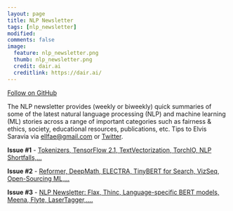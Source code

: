 ```yaml
---
layout: page
title: NLP Newsletter
tags: [nlp_newsletter]
modified:
comments: false
image:
  feature: nlp_newsletter.png
  thumb: nlp_newsletter.png
  credit: dair.ai
  creditlink: https://dair.ai/
---
```


[Follow on GitHub](https://github.com/dair-ai/nlp_newsletter)

The NLP newsletter provides (weekly or biweekly) quick summaries of some of the latest natural language processing (NLP) and machine learning (ML) stories across a range of important categories such as fairness & ethics, society, educational resources, publications, etc. Tips to Elvis Saravia via ellfae@gmail.com or [Twitter](https://twitter.com/omarsar0).

**Issue #1** - [Tokenizers, TensorFlow 2.1, TextVectorization, TorchIO, NLP Shortfalls,…](https://github.com/dair-ai/nlp_newsletter/blob/master/issues/NLP_Newsletter_Tokenizers%2C_TensorFlow_2_1%2C_TextVe.md)

**Issue #2** - [Reformer, DeepMath, ELECTRA, TinyBERT for Search, VizSeq, Open-Sourcing ML,…](https://github.com/dair-ai/nlp_newsletter/blob/master/issues/NLP_Newsletter_Reformer,_DeepMath,_ELECTRA,_TinyB.md)

**Issue #3** - [NLP Newsletter: Flax, Thinc, Language-specific BERT models, Meena, Flyte, LaserTagger,.…](https://github.com/dair-ai/nlp_newsletter/blob/master/issues/NLP_Newsletter_Flax,_Thinc,_Language-specific_BERT.md)
